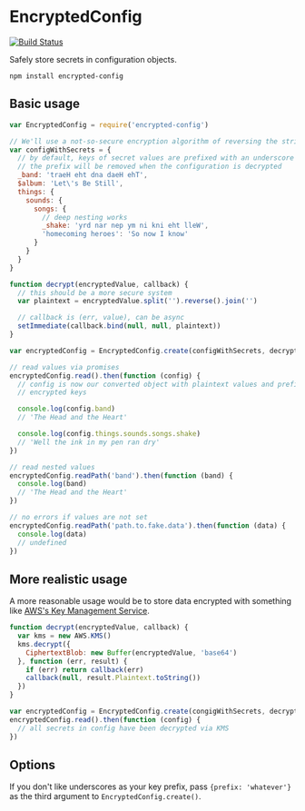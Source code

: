 # EncryptedConfig

[![Build Status](https://travis-ci.org/evansolomon/node-encrypted-config.svg?branch=master)](https://travis-ci.org/evansolomon/node-encrypted-config)

Safely store secrets in configuration objects.

`npm install encrypted-config`

## Basic usage

```js
var EncryptedConfig = require('encrypted-config')

// We'll use a not-so-secure encryption algorithm of reversing the string
var configWithSecrets = {
  // by default, keys of secret values are prefixed with an underscore
  // the prefix will be removed when the configuration is decrypted
  _band: 'traeH eht dna daeH ehT',
  $album: 'Let\'s Be Still',
  things: {
    sounds: {
      songs: {
        // deep nesting works
        _shake: 'yrd nar nep ym ni kni eht lleW',
        'homecoming heroes': 'So now I know'
      }
    }
  }
}

function decrypt(encryptedValue, callback) {
  // this should be a more secure system
  var plaintext = encryptedValue.split('').reverse().join('')

  // callback is (err, value), can be async
  setImmediate(callback.bind(null, null, plaintext))
}

var encryptedConfig = EncryptedConfig.create(configWithSecrets, decrypt)

// read values via promises
encryptedConfig.read().then(function (config) {
  // config is now our converted object with plaintext values and prefixes removed from
  // encrypted keys

  console.log(config.band)
  // 'The Head and the Heart'

  console.log(config.things.sounds.songs.shake)
  // 'Well the ink in my pen ran dry'
})

// read nested values
encryptedConfig.readPath('band').then(function (band) {
  console.log(band)
  // 'The Head and the Heart'
})

// no errors if values are not set
encryptedConfig.readPath('path.to.fake.data').then(function (data) {
  console.log(data)
  // undefined
})
```


## More realistic usage

A more reasonable usage would be to store data encrypted with something like [AWS's Key Management Service](https://aws.amazon.com/kms/).

```js
function decrypt(encryptedValue, callback) {
  var kms = new AWS.KMS()
  kms.decrypt({
    CiphertextBlob: new Buffer(encryptedValue, 'base64')
  }, function (err, result) {
    if (err) return callback(err)
    callback(null, result.Plaintext.toString())
  })
}

var encryptedConfig = EncryptedConfig.create(congigWithSecrets, decrypt)
encryptedConfig.read().then(function (config) {
  // all secrets in config have been decrypted via KMS
})
```

## Options

If you don't like underscores as your key prefix, pass `{prefix: 'whatever'}` as the third argument to `EncryptedConfig.create()`.
